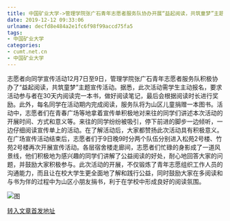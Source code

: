 ```yaml
---
title: 中国矿业大学->管理学院张广石青年志愿者服务队协办开展“益起阅读，共筑童梦”主题宣传活动 | cumt.net.cn
date: 2019-12-12 09:33:06
urlname: decfd8e484a2e1fc6f98f99accd75fa5
tags: 
- 中国矿业大学
categories:
- cumt.net.cn
- 中国矿业大学
---
```

志愿者向同学宣传活动12月7日至9日，管理学院张广石青年志愿者服务队积极协办了“益起阅读，共筑童梦”主题宣传活动。据悉，此次活动需学生主动报名，要求活动参与者在30天内阅读完一本书，做好阅读笔记，最后会根据阅读时长进行奖励。此外，每名同学在活动期内完成阅读，服务队将为山区儿童捐赠一本图书。活动中，志愿者们在青春广场等地拿着宣传单积极地对来往的同学们讲述本次活动的开展时间、方式和意义等。来往的同学纷纷被吸引，停下前进的脚步一边倾听，一边仔细阅读宣传单上的活动。在了解活动后，大家都赞扬此次活动具有积极意义。在广场宣传活动结束后，志愿者们于9日晚9时分两个队伍分别进入松苑2号楼、竹苑2号楼再次开展宣传活动。各层宿舍楼走廊间，志愿者们忙碌的身影成了一道风景线，他们积极地为感兴趣的同学们讲解了公益阅读的好处，耐心地回答大家的问题，并鼓励大家积极参与。此次活动的开展，不仅锻炼了青年志愿组织工作人员的沟通能力，而且让在校大学生更全面地了解和践行公益，同时鼓励大家在多阅读和与书为伴的过程中为山区小朋友捐书，利于在学校中形成良好的阅读氛围。

![图](http://xwzx.cumt.edu.cn/_upload/article/images/ac/4a/aadd10b84c07b7732545a0d099a1/b5930103-83f4-4c34-b2ab-6d62dffaf858.jpg)

[转入文章首发地址](http://xwzx.cumt.edu.cn/73/eb/c523a553963/page.htm)
